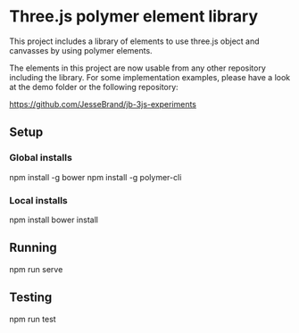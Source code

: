 # Three.js polymer element library

This project includes a library of elements to use three.js object and canvasses by using polymer elements.

The elements in this project are now usable from any other repository including the library. For some implementation examples, please have a look at the demo folder or the following repository:

<https://github.com/JesseBrand/jb-3js-experiments>

## Setup

### Global installs
npm install -g bower
npm install -g polymer-cli

### Local installs
npm install
bower install

## Running
npm run serve

## Testing
npm run test
